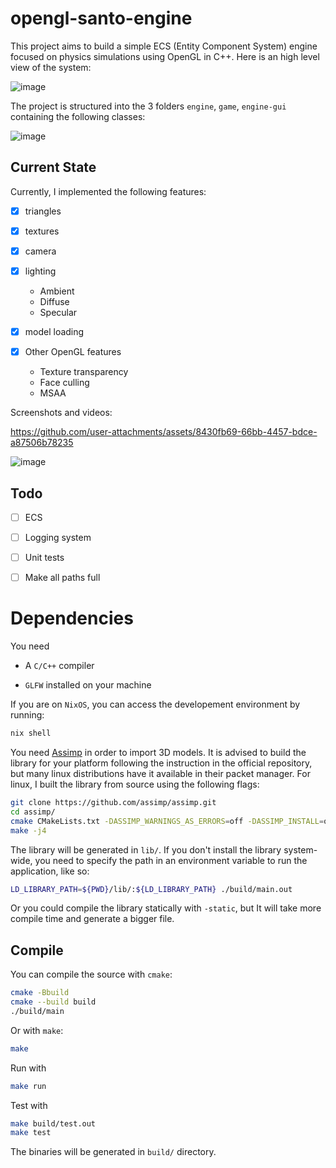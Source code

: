# opengl-santo-engine
This project aims to build a simple ECS (Entity Component System) engine focused on physics simulations using OpenGL in C++.
Here is an high level view of the system:

![image](https://github.com/user-attachments/assets/d3c86fae-5949-48ae-9e2b-a6fbfe2d2b51)

The project is structured into the 3 folders `engine`, `game`, `engine-gui` containing the
following classes:

![image](https://github.com/user-attachments/assets/f825bdc2-9345-49ef-a87d-90939ba47e07)

## Current State

Currently, I implemented the following features:
- [x] triangles

- [x] textures

- [x] camera

- [x] lighting
  - Ambient
  - Diffuse
  - Specular   

- [x] model loading

- [x] Other OpenGL features
  - Texture transparency
  - Face culling
  - MSAA

Screenshots and videos:

https://github.com/user-attachments/assets/8430fb69-66bb-4457-bdce-a87506b78235

![image](https://github.com/user-attachments/assets/955611fb-3eeb-45a2-adc0-2a0b55680de1)

## Todo


- [ ] ECS

- [ ] Logging system

- [ ] Unit tests

- [ ] Make all paths full


# Dependencies

You need

- A `C/C++` compiler

- `GLFW` installed on your machine

If you are on `NixOS`, you can access the developement environment
by running:
```bash
nix shell
```

You need [Assimp](https://github.com/assimp/assimp) in order to import 3D models. It is
advised to build the library for your platform following the instruction in the official
repository, but many linux distributions have it available in their packet manager. 
For linux, I built the library from source using the following flags:
```bash
git clone https://github.com/assimp/assimp.git
cd assimp/
cmake CMakeLists.txt -DASSIMP_WARNINGS_AS_ERRORS=off -DASSIMP_INSTALL=off
make -j4
```
The library will be generated in `lib/`. If you don't install the library system-wide,
you need to specify the path in an environment variable to run the application, like so:
```bash
LD_LIBRARY_PATH=${PWD}/lib/:${LD_LIBRARY_PATH} ./build/main.out
```
Or you could compile the library statically with `-static`, but It will take more compile
time and generate a bigger file.

## Compile

You can compile the source with `cmake`:
```bash
cmake -Bbuild
cmake --build build
./build/main
```

Or with `make`:
```bash
make
```
Run with
```bash
make run
```

Test with
```bash
make build/test.out
make test
```

The binaries will be generated in `build/` directory.

